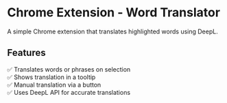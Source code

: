 # Chrome Extension - Word Translator  

A simple Chrome extension that translates highlighted words using DeepL.  

## Features  
✅ Translates words or phrases on selection  
✅ Shows translation in a tooltip  
✅ Manual translation via a button  
✅ Uses DeepL API for accurate translations  


